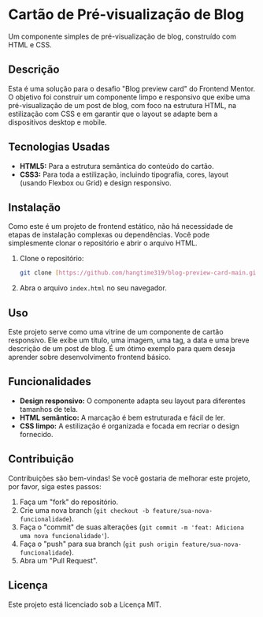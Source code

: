 # Cartão de Pré-visualização de Blog

Um componente simples de pré-visualização de blog, construído com HTML e CSS.

## Descrição

Esta é uma solução para o desafio "Blog preview card" do Frontend Mentor. O objetivo foi construir um componente limpo e responsivo que exibe uma pré-visualização de um post de blog, com foco na estrutura HTML, na estilização com CSS e em garantir que o layout se adapte bem a dispositivos desktop e mobile.

## Tecnologias Usadas

* **HTML5:** Para a estrutura semântica do conteúdo do cartão.
* **CSS3:** Para toda a estilização, incluindo tipografia, cores, layout (usando Flexbox ou Grid) e design responsivo.

## Instalação

Como este é um projeto de frontend estático, não há necessidade de etapas de instalação complexas ou dependências. Você pode simplesmente clonar o repositório e abrir o arquivo HTML.

1.  Clone o repositório:
    ```bash
    git clone [https://github.com/hangtime319/blog-preview-card-main.git](https://github.com/hangtime319/blog-preview-card-main.git)
    ```
2.  Abra o arquivo `index.html` no seu navegador.

## Uso

Este projeto serve como uma vitrine de um componente de cartão responsivo. Ele exibe um título, uma imagem, uma tag, a data e uma breve descrição de um post de blog. É um ótimo exemplo para quem deseja aprender sobre desenvolvimento frontend básico.

## Funcionalidades

* **Design responsivo:** O componente adapta seu layout para diferentes tamanhos de tela.
* **HTML semântico:** A marcação é bem estruturada e fácil de ler.
* **CSS limpo:** A estilização é organizada e focada em recriar o design fornecido.

## Contribuição

Contribuições são bem-vindas! Se você gostaria de melhorar este projeto, por favor, siga estes passos:

1.  Faça um "fork" do repositório.
2.  Crie uma nova branch (`git checkout -b feature/sua-nova-funcionalidade`).
3.  Faça o "commit" de suas alterações (`git commit -m 'feat: Adiciona uma nova funcionalidade'`).
4.  Faça o "push" para sua branch (`git push origin feature/sua-nova-funcionalidade`).
5.  Abra um "Pull Request".

## Licença

Este projeto está licenciado sob a Licença MIT.